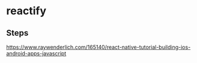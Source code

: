 # reactify


## Steps
https://www.raywenderlich.com/165140/react-native-tutorial-building-ios-android-apps-javascript
